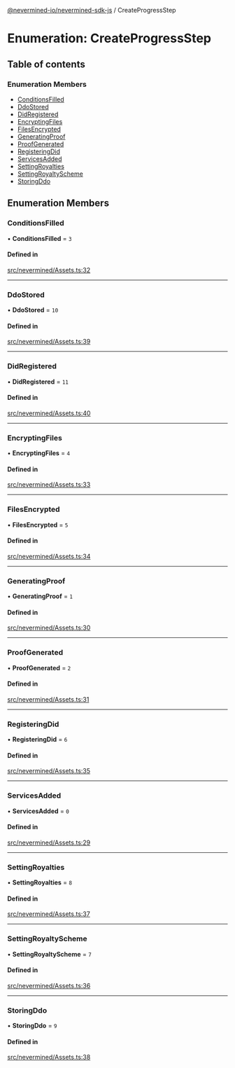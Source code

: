 [@nevermined-io/nevermined-sdk-js](../code-reference.md) / CreateProgressStep

# Enumeration: CreateProgressStep

## Table of contents

### Enumeration Members

- [ConditionsFilled](CreateProgressStep.md#conditionsfilled)
- [DdoStored](CreateProgressStep.md#ddostored)
- [DidRegistered](CreateProgressStep.md#didregistered)
- [EncryptingFiles](CreateProgressStep.md#encryptingfiles)
- [FilesEncrypted](CreateProgressStep.md#filesencrypted)
- [GeneratingProof](CreateProgressStep.md#generatingproof)
- [ProofGenerated](CreateProgressStep.md#proofgenerated)
- [RegisteringDid](CreateProgressStep.md#registeringdid)
- [ServicesAdded](CreateProgressStep.md#servicesadded)
- [SettingRoyalties](CreateProgressStep.md#settingroyalties)
- [SettingRoyaltyScheme](CreateProgressStep.md#settingroyaltyscheme)
- [StoringDdo](CreateProgressStep.md#storingddo)

## Enumeration Members

### ConditionsFilled

• **ConditionsFilled** = ``3``

#### Defined in

[src/nevermined/Assets.ts:32](https://github.com/nevermined-io/sdk-js/blob/b9e384c/src/nevermined/Assets.ts#L32)

___

### DdoStored

• **DdoStored** = ``10``

#### Defined in

[src/nevermined/Assets.ts:39](https://github.com/nevermined-io/sdk-js/blob/b9e384c/src/nevermined/Assets.ts#L39)

___

### DidRegistered

• **DidRegistered** = ``11``

#### Defined in

[src/nevermined/Assets.ts:40](https://github.com/nevermined-io/sdk-js/blob/b9e384c/src/nevermined/Assets.ts#L40)

___

### EncryptingFiles

• **EncryptingFiles** = ``4``

#### Defined in

[src/nevermined/Assets.ts:33](https://github.com/nevermined-io/sdk-js/blob/b9e384c/src/nevermined/Assets.ts#L33)

___

### FilesEncrypted

• **FilesEncrypted** = ``5``

#### Defined in

[src/nevermined/Assets.ts:34](https://github.com/nevermined-io/sdk-js/blob/b9e384c/src/nevermined/Assets.ts#L34)

___

### GeneratingProof

• **GeneratingProof** = ``1``

#### Defined in

[src/nevermined/Assets.ts:30](https://github.com/nevermined-io/sdk-js/blob/b9e384c/src/nevermined/Assets.ts#L30)

___

### ProofGenerated

• **ProofGenerated** = ``2``

#### Defined in

[src/nevermined/Assets.ts:31](https://github.com/nevermined-io/sdk-js/blob/b9e384c/src/nevermined/Assets.ts#L31)

___

### RegisteringDid

• **RegisteringDid** = ``6``

#### Defined in

[src/nevermined/Assets.ts:35](https://github.com/nevermined-io/sdk-js/blob/b9e384c/src/nevermined/Assets.ts#L35)

___

### ServicesAdded

• **ServicesAdded** = ``0``

#### Defined in

[src/nevermined/Assets.ts:29](https://github.com/nevermined-io/sdk-js/blob/b9e384c/src/nevermined/Assets.ts#L29)

___

### SettingRoyalties

• **SettingRoyalties** = ``8``

#### Defined in

[src/nevermined/Assets.ts:37](https://github.com/nevermined-io/sdk-js/blob/b9e384c/src/nevermined/Assets.ts#L37)

___

### SettingRoyaltyScheme

• **SettingRoyaltyScheme** = ``7``

#### Defined in

[src/nevermined/Assets.ts:36](https://github.com/nevermined-io/sdk-js/blob/b9e384c/src/nevermined/Assets.ts#L36)

___

### StoringDdo

• **StoringDdo** = ``9``

#### Defined in

[src/nevermined/Assets.ts:38](https://github.com/nevermined-io/sdk-js/blob/b9e384c/src/nevermined/Assets.ts#L38)
